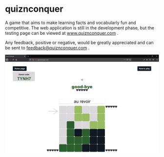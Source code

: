# quiznconquer

A game that aims to make learning facts and vocabularly fun and competitive. The web application is still in the development phase, but the testing page can be viewed at www.quiznconquer.com .

Any feedback, positive or negative, would be greatly appreciated and can be sent to feedback@quiznconquer.com .


![image of the game](https://github.com/hannahjayneknight/quiznconquer/blob/master/game-page.png)
